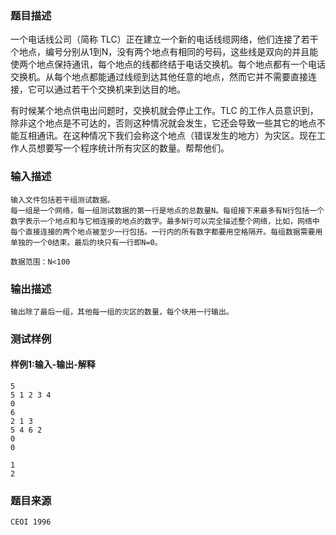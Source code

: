 ### 题目描述

一个电话线公司（简称 TLC）正在建立一个新的电话线缆网络，他们连接了若干个地点，编号分别从1到N，没有两个地点有相同的号码，这些线是双向的并且能使两个地点保持通讯，每个地点的线都终结于电话交换机。每个地点都有一个电话交换机。从每个地点都能通过线缆到达其他任意的地点，然而它并不需要直接连接，它可以通过若干个交换机来到达目的地。

有时候某个地点供电出问题时，交换机就会停止工作。TLC 的工作人员意识到，除非这个地点是不可达的，否则这种情况就会发生，它还会导致一些其它的地点不能互相通讯。在这种情况下我们会称这个地点（错误发生的地方）为灾区。现在工作人员想要写一个程序统计所有灾区的数量。帮帮他们。

### 输入描述

```
输入文件包括若干组测试数据。
每一组是一个网络，每一组测试数据的第一行是地点的总数量N。每组接下来最多有N行包括一个数字表示一个地点和与它相连接的地点的数字。最多N行可以完全描述整个网络，比如，网络中每个直接连接的两个地点被至少一行包括。一行内的所有数字都要用空格隔开。每组数据需要用单独的一个0结束。最后的块只有一行即N=0。

数据范围：N<100
```
### 输出描述

```
输出除了最后一组，其他每一组的灾区的数量，每个块用一行输出。
```

### 测试样例
#### 样例1:输入-输出-解释

```
5
5 1 2 3 4
0
6
2 1 3
5 4 6 2
0
0
```
```
1
2
```

### 题目来源  
`CEOI 1996`
